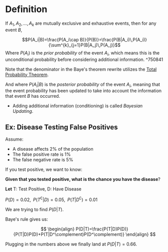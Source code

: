 # Definition

If $A_1, A_2, \ldots, A_k$ are mutually exclusive and exhaustive events, then for any event $B$,

$$P(A_i|B)=\frac{P(A_i\cap B)}{P(B)}=\frac{P(B|A_i)\,P(A_i)}{\sum^{k}_{j=1}P(B|A_j)\,P(A_j)}$$
Where $P(A_i)$ is the *prior probability* of the event $A_i$, which means this is the unconditional probability before considering additional information.  ^750841

Note that the denominator in the Baye's theorem rewrite utilizes the [Total Probability Theorem](Total%20Probability%20Theorem.md). 

And where $P(A_i|B)$ is the *posterior probability* of the event $A_i$, meaning that the event probability has been updated to take into account the information that event $B$ has occurred.
- Adding additional information (conditioning) is called *Bayesian Updating*.


## Ex: Disease Testing False Positives

Assume:
- A disease affects 2% of the population
- The false positive rate is 1%
- The false negative rate is 5%

If you test positive, we want to know:

**Given that you tested positive, what is the chance you have the disease**?

**Let** T: Test Positive, D: Have Disease

$P(D)=0.02,\;\; P(T^\complement|D)=0.05,\;\; P(T|D^\complement)=0.01$

We are trying to find $P(D|T)$.

Baye's rule gives us:

$$ 
\begin{align}
P(D|T)=\frac{P(T|D)P(D)}{P(T|D)P(D)+P(T|D^\complement)P(D^\complement)}
\end{align}
$$

Plugging in the numbers above we finally land at $P(D|T)=0.66$.